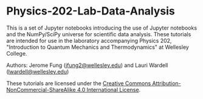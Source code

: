 # Physics-202-Lab-Data-Analysis

This is a set of Jupyter notebooks introducing the use of Jupyter notebooks and the NumPy/SciPy universe for scientific data analysis. These tutorials are intended for use in the laboratory accompanying Physics 202, "Introduction to Quantum Mechanics and Thermodynamics" at Wellesley College.

Authors: Jerome Fung (jfung2@wellesley.edu) and Lauri Wardell (lwardell@wellesley.edu)

These tutorials are licensed under the [Creative Commons Attribution-NonCommercial-ShareAlike 4.0 International License](https://creativecommons.org/licenses/by-nc-sa/4.0/). 

